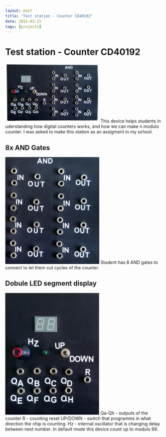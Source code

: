 ```yaml
---
layout: post
title: "Test station - Counter CD40192"
date: 2015-03-21
tags: [projects]
---
```

# Test station - Counter CD40192
![Main device](/images/CD40192/counter_low.png)
This device helps students in uderstanding how digital counters works, and how we can make n modulo counter.
I was asked to make this station as an assigment in my school.

## 8x AND Gates
![Main device](/images/CD40192/and_low.png)
Student has 8 AND gates to connect to let them cut cycles of the counter.

## Dobule LED segment display
![Main device](/images/CD40192/outputs_low.png)
Qa-Qh - outputs of the counter
R - counting reset
UP/DOWN - switch that programms in what direction the chip is counting.
Hz - internal oscillator that is changing delay between next number.
In default mode this device count up to modulo 99.
